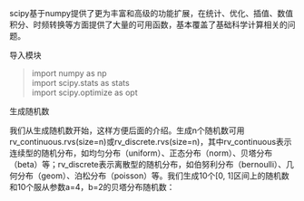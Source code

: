 
scipy基于numpy提供了更为丰富和高级的功能扩展，在统计、优化、插值、数值积分、时频转换等方面提供了大量的可用函数，基本覆盖了基础科学计算相关的问题。

导入模块

>  import numpy as np  
>  import scipy.stats as stats  
>  import scipy.optimize as opt  

生成随机数

我们从生成随机数开始，这样方便后面的介绍。生成n个随机数可用rv_continuous.rvs(size=n)或rv_discrete.rvs(size=n)，其中rv_continuous表示连续型的随机分布，如均匀分布（uniform）、正态分布（norm）、贝塔分布（beta）等；rv_discrete表示离散型的随机分布，如伯努利分布（bernoulli）、几何分布（geom）、泊松分布（poisson）等。我们生成10个[0, 1]区间上的随机数和10个服从参数a=4，b=2的贝塔分布随机数：


